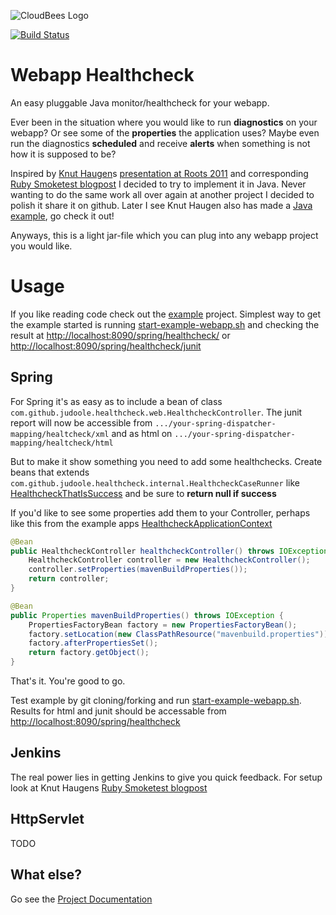 ![CloudBees Logo](http://www.cloudbees.com/sites/default/files/Button-Built-on-CB-1.png)

[![Build Status](https://secure.travis-ci.org/judoole/webapp-healthcheck.png)](http://travis-ci.org/judoole/webapp-healthcheck) 


Webapp Healthcheck
==================

An easy pluggable Java monitor/healthcheck for your webapp.

Ever been in the situation where you would like to run **diagnostics** on your webapp? Or see some of the **properties** the application uses? Maybe even run the diagnostics **scheduled** and receive **alerts** when something is not how it is supposed to be?

Inspired by [Knut Haugen](https://github.com/knuthaug)s [presentation at Roots 2011](https://vimeo.com/24691568) and corresponding [Ruby Smoketest blogpost](http://blog.knuthaugen.no/2011/04/continuous-delivery-ii-smoketests-in-ruby-and-rails.html) I decided to try to implement it in Java. Never wanting to do the same work all over again at another project I decided to polish it share it on github. Later I see Knut Haugen also has made a [Java example](https://github.com/knuthaug/smoketest-starter-kit), go check it out!

Anyways, this is a light jar-file which you can plug into any webapp project you would like.

# Usage
If you like reading code check out the [example](https://github.com/judoole/webapp-healthcheck/tree/master/example) project. Simplest way to get the example started is running [start-example-webapp.sh](https://github.com/judoole/webapp-healthcheck/blob/master/start-example-webapp.sh) and checking the result at [http://localhost:8090/spring/healthcheck/](http://localhost:8090/spring/healthcheck/) or [http://localhost:8090/spring/healthcheck/junit](http://localhost:8090/spring/healthcheck/junit)

## Spring
For Spring it's as easy as to include a bean of class `com.github.judoole.healthcheck.web.HealthcheckController`.
The junit report will now be accessible from `.../your-spring-dispatcher-mapping/healtcheck/xml` and as html on `.../your-spring-dispatcher-mapping/healtcheck/html`

But to make it show something you need to add some healthchecks. Create beans that extends `com.github.judoole.healthcheck.internal.HealthcheckCaseRunner` like  [HealthcheckThatIsSuccess](https://github.com/judoole/webapp-healthcheck/blob/master/example/src/main/java/com/github/judoole/healthcheck/cases/HealthcheckThatIsSuccess.java) and be sure to **return null if success**

If you'd like to see some properties add them to your Controller, perhaps like this from the example apps [HealthcheckApplicationContext](https://github.com/judoole/webapp-healthcheck/blob/master/example/src/main/java/com/github/judoole/healthcheck/HealthcheckApplicationContext.java)

````java
@Bean
public HealthcheckController healthcheckController() throws IOException {
    HealthcheckController controller = new HealthcheckController();
    controller.setProperties(mavenBuildProperties());
    return controller;
}

@Bean
public Properties mavenBuildProperties() throws IOException {
    PropertiesFactoryBean factory = new PropertiesFactoryBean();
    factory.setLocation(new ClassPathResource("mavenbuild.properties"));
    factory.afterPropertiesSet();
    return factory.getObject();
}
````

That's it. You're good to go.

Test example by git cloning/forking and run [start-example-webapp.sh](https://github.com/judoole/webapp-healthcheck/blob/master/start-example-webapp.sh).
Results for html and junit should be accessable from [http://localhost:8090/spring/healthcheck](http://localhost:8090/spring/healthcheck)

## Jenkins
The real power lies in getting Jenkins to give you quick feedback. For setup look at Knut Haugens [Ruby Smoketest blogpost](http://blog.knuthaugen.no/2011/04/continuous-delivery-ii-smoketests-in-ruby-and-rails.html)

## HttpServlet
TODO

## What else?

Go see the [Project Documentation](http://judoole.github.com/webapp-healthcheck/site/)